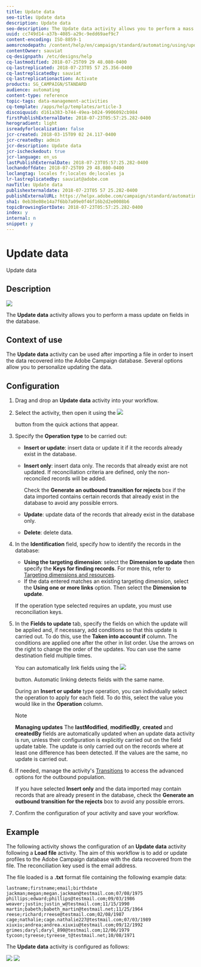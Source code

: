 ```yaml
---
title: Update data
seo-title: Update data
description: Update data
seo-description: The Update data activity allows you to perform a mass update on fields in the database.
uuid: cc749d14-a37b-4085-a29c-9edd69aef9c7
content-encoding: ISO-8859-1
aemsrcnodepath: /content/help/en/campaign/standard/automating/using/update-data
contentOwner: sauviat
cq-designpath: /etc/designs/help
cq-lastmodified: 2018-07-25T09 29 48.080-0400
cq-lastreplicated: 2018-07-23T05 57 25.356-0400
cq-lastreplicatedby: sauviat
cq-lastreplicationaction: Activate
products: SG_CAMPAIGN/STANDARD
audience: automating
content-type: reference
topic-tags: data-management-activities
cq-template: /apps/help/templates/article-3
discoiquuid: d161a383-b744-49ea-b024-9906092cb984
firstPublishExternalDate: 2018-07-23T05:57:25.282-0400
herogradient: light
isreadyforlocalization: false
jcr-created: 2018-03-15T09 02 24.117-0400
jcr-createdby: admin
jcr-description: Update data
jcr-ischeckedout: true
jcr-language: en_us
lastPublishExternalDate: 2018-07-23T05:57:25.282-0400
lochandoffdate: 2018-07-25T09 29 48.080-0400
loclangtag: locales fr;locales de;locales ja
lr-lastreplicatedby: sauviat@adobe.com
navTitle: Update data
publishexternaldate: 2018-07-23T05 57 25.282-0400
publishExternalURL: https://helpx.adobe.com/campaign/standard/automating/using/update-data.html
sha1: 0eb38e08e14a7f6bb7a09e0f46f16b2d2e0008b6
topicBrowsingSortDate: 2018-07-23T05:57:25.282-0400
index: y
internal: n
snippet: y
---
```


# Update data

Update data

## Description

![](assets/data_update.png)

The **Update data** activity allows you to perform a mass update on fields in the database.

## Context of use

The **Update data** activity can be used after importing a file in order to insert the data recovered into the Adobe Campaign database. Several options allow you to personalize updating the data.

## Configuration

1. Drag and drop an **Update data** activity into your workflow.
1. Select the activity, then open it using the  ![](assets/edit_darkgrey-24px.png)

   button from the quick actions that appear.
1. Specify the **Operation type** to be carried out:

    * **Insert or update**: insert data or update it if it the records already exist in the database.
    * **Insert only**: insert data only. The records that already exist are not updated. If reconciliation criteria are defined, only the non-reconciled records will be added.

      Check the **Generate an outbound transition for rejects** box if the data imported contains certain records that already exist in the database to avoid any possible errors.
    
    * **Update**: update data of the records that already exist in the database only.
    * **Delete**: delete data.

1. In the **Identification** field, specify how to identify the records in the database:

    * **Using the targeting dimension**: select the **Dimension to update** then specify the **Keys for finding records**. For more this, refer to [Targeting dimensions and resources](../../automating/using/query.md#targeting-dimensions-and-resources).
    * If the data entered matches an existing targeting dimension, select the **Using one or more links** option. Then select the **Dimension to update**.

   If the operation type selected requires an update, you must use reconciliation keys.

1. In the **Fields to update** tab, specify the fields on which the update will be applied and, if necessary, add conditions so that this update is carried out. To do this, use the **Taken into account if** column. The conditions are applied one after the other in list order. Use the arrows on the right to change the order of the updates. You can use the same destination field multiple times.

   You can automatically link fields using the  ![](assets/wkf_magic_wand-24px.png)

   button. Automatic linking detects fields with the same name.

   During an **Insert or update** type operation, you can individually select the operation to apply for each field. To do this, select the value you would like in the **Operation** column.

   >[!NOTE]
   >
   >**Managing updates** The **lastModified**, **modifiedBy**, **created** and **createdBy** fields are automatically updated when an update data activity is run, unless their configuration is explicitly carried out on the field update table. The update is only carried out on the records where at least one difference has been detected. If the values are the same, no update is carried out.

1. If needed, manage the activity's [Transitions](../../automating/using/executing-a-workflow.md#managing-an-activity-s-outbound-transitions) to access the advanced options for the outbound population.

   If you have selected **Insert only** and the data imported may contain records that are already present in the database, check the **Generate an outbound transition for the rejects** box to avoid any possible errors.

1. Confirm the configuration of your activity and save your workflow.

## Example

The following activity shows the configuration of an **Update data** activity following a **Load file** activity. The aim of this workflow is to add or update profiles to the Adobe Campaign database with the data recovered from the file. The reconciliation key used is the email address.

The file loaded is a **.txt** format file containing the following example data:

```
lastname;firstname;email;birthdate
jackman;megan;megan.jackman@testmail.com;07/08/1975
phillips;edward;phillips@testmail.com;09/03/1986
weaver;justin;justin_w@testmail.com;11/15/1990
martin;babeth;babeth_martin@testmail.net;11/25/1964
reese;richard;rreese@testmail.com;02/08/1987
cage;nathalie;cage.nathalie227@testmail.com;07/03/1989
xiuxiu;andrea;andrea.xiuxiu@testmail.com;09/12/1992
grimes;daryl;daryl_890@testmail.com;12/06/1979
tycoon;tyreese;tyreese_t@testmail.net;10/08/1971
```

The **Update data** activity is configured as follows:

![](assets/deduplication_example2_writer1.png)  ![](assets/deduplication_example2_writer2.png)

